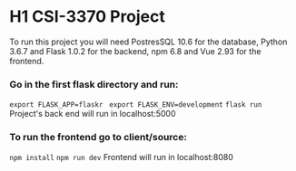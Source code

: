 # H1 CSI-3370 Project

To run this project you will need PostresSQL 10.6 for the database, Python 3.6.7 and Flask 1.0.2 for the backend, npm 6.8 and Vue 2.93 for the frontend. 

### Go in the first flask directory and run:
```export FLASK_APP=flaskr ```
```export FLASK_ENV=development```
```flask run```
Project's back end will run in localhost:5000

### To run the frontend go to client/source:
```npm install```
```npm run dev``` 
Frontend will run in localhost:8080

